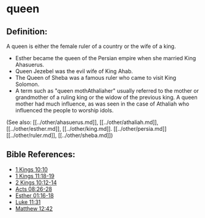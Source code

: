 # queen #

## Definition: ##

A queen is either the female ruler of a country or the wife of a king.

* Esther became the queen of the Persian empire when she married King Ahasuerus.
* Queen Jezebel was the evil wife of King Ahab.
* The Queen of Sheba was a famous ruler who came to visit King Solomon.
* A term such as "queen mothAthaliaher" usually referred to the mother or grandmother of a ruling king or the widow of the previous king. A queen mother had much influence, as was seen in the case of Athaliah who influenced the people to worship idols.

(See also: [[../other/ahasuerus.md]], [[../other/athaliah.md]], [[../other/esther.md]], [[../other/king.md]]. [[../other/persia.md]] [[../other/ruler.md]], [[../other/sheba.md]])

## Bible References: ##

* [1 Kings 10:10](en/tn/1ki/help/10/10)
* [1 Kings 11:18-19](en/tn/1ki/help/11/18)
* [2 Kings 10:12-14](en/tn/2ki/help/10/12)
* [Acts 08:26-28](en/tn/act/help/08/26)
* [Esther 01:16-18](en/tn/est/help/01/16)
* [Luke 11:31](en/tn/luk/help/11/31)
* [Matthew 12:42](en/tn/mat/help/12/42)